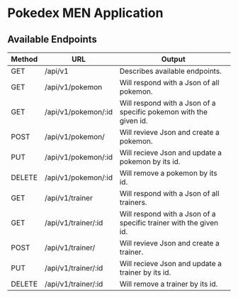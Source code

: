 # Pokedex MEN Application

## Available Endpoints

| Method  | URL| Output |
| ------| ----- | -----|
| GET  | /api/v1  | Describes available endpoints. |
| GET  | /api/v1/pokemon | Will respond with a Json of all pokemon. |
| GET  | /api/v1/pokemon/:id  | Will respond with a Json of a specific pokemon with the given id. |
| POST  | /api/v1/pokemon/ | Will revieve Json and create a pokemon. |
| PUT  | /api/v1/pokemon/:id  | Will recieve Json and update a pokemon by its id. |
| DELETE  | /api/v1/pokemon/:id  | Will remove a pokemon by its id. |
| GET  | /api/v1/trainer | Will respond with a Json of all trainers. |
| GET  | /api/v1/trainer/:id  | Will respond with a Json of a specific trainer with the given id. |
| POST  | /api/v1/trainer/ | Will revieve Json and create a trainer. |
| PUT  | /api/v1/trainer/:id  | Will recieve Json and update a trainer by its id. |
| DELETE  | /api/v1/trainer/:id  | Will remove a trainer by its id. |